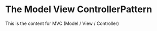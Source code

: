 The Model View ControllerPattern
=======================
This is the content for MVC (Model / View / Controller)